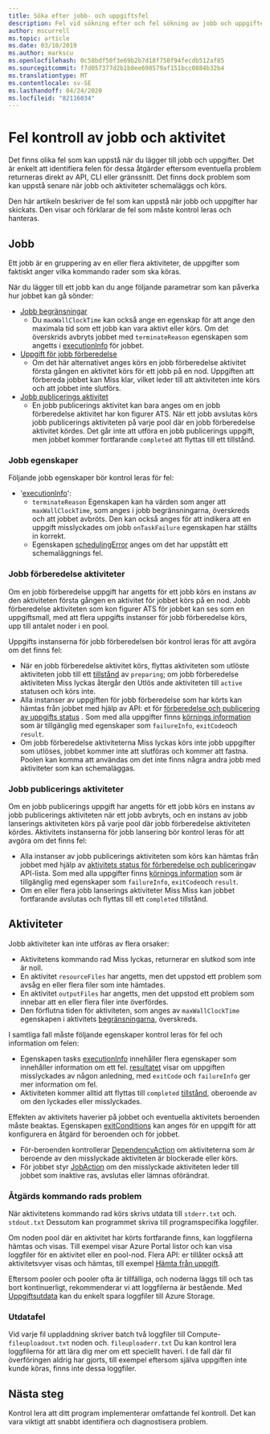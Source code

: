 ```yaml
---
title: Söka efter jobb- och uppgiftsfel
description: Fel vid sökning efter och fel sökning av jobb och uppgifter
author: mscurrell
ms.topic: article
ms.date: 03/10/2019
ms.author: markscu
ms.openlocfilehash: 0c58bdf50f3e69b2b7d18f750f94fecdb512af85
ms.sourcegitcommit: f7d057377d2b1b8ee698579af151bcc0884b32b4
ms.translationtype: MT
ms.contentlocale: sv-SE
ms.lasthandoff: 04/24/2020
ms.locfileid: "82116034"
---
```

# <a name="job-and-task-error-checking"></a>Fel kontroll av jobb och aktivitet

Det finns olika fel som kan uppstå när du lägger till jobb och uppgifter. Det är enkelt att identifiera felen för dessa åtgärder eftersom eventuella problem returneras direkt av API, CLI eller gränssnitt.  Det finns dock problem som kan uppstå senare när jobb och aktiviteter schemaläggs och körs.

Den här artikeln beskriver de fel som kan uppstå när jobb och uppgifter har skickats. Den visar och förklarar de fel som måste kontrol leras och hanteras.

## <a name="jobs"></a>Jobb

Ett jobb är en gruppering av en eller flera aktiviteter, de uppgifter som faktiskt anger vilka kommando rader som ska köras.

När du lägger till ett jobb kan du ange följande parametrar som kan påverka hur jobbet kan gå sönder:

- [Jobb begränsningar](https://docs.microsoft.com/rest/api/batchservice/job/add#jobconstraints)
  - Du `maxWallClockTime` kan också ange en egenskap för att ange den maximala tid som ett jobb kan vara aktivt eller körs. Om det överskrids avbryts jobbet med `terminateReason` egenskapen som angetts i [executionInfo](https://docs.microsoft.com/rest/api/batchservice/job/get#cloudjob) för jobbet.
- [Uppgift för jobb förberedelse](https://docs.microsoft.com/rest/api/batchservice/job/add#jobpreparationtask)
  - Om det här alternativet anges körs en jobb förberedelse aktivitet första gången en aktivitet körs för ett jobb på en nod. Uppgiften att förbereda jobbet kan Miss klar, vilket leder till att aktiviteten inte körs och att jobbet inte slutförs.
- [Jobb publicerings aktivitet](https://docs.microsoft.com/rest/api/batchservice/job/add#jobreleasetask)
  - En jobb publicerings aktivitet kan bara anges om en jobb förberedelse aktivitet har kon figurer ATS. När ett jobb avslutas körs jobb publicerings aktiviteten på varje pool där en jobb förberedelse aktivitet kördes. Det går inte att utföra en jobb publicerings uppgift, men jobbet kommer fortfarande `completed` att flyttas till ett tillstånd.

### <a name="job-properties"></a>Jobb egenskaper

Följande jobb egenskaper bör kontrol leras för fel:

- '[executionInfo](https://docs.microsoft.com/rest/api/batchservice/job/get#jobexecutioninformation)':
  - `terminateReason` Egenskapen kan ha värden som anger att `maxWallClockTime`, som anges i jobb begränsningarna, överskreds och att jobbet avbröts. Den kan också anges för att indikera att en uppgift misslyckades om jobb `onTaskFailure` egenskapen har ställts in korrekt.
  - Egenskapen [schedulingError](https://docs.microsoft.com/rest/api/batchservice/job/get#jobschedulingerror) anges om det har uppstått ett schemaläggnings fel.
 
### <a name="job-preparation-tasks"></a>Jobb förberedelse aktiviteter

Om en jobb förberedelse uppgift har angetts för ett jobb körs en instans av den aktiviteten första gången en aktivitet för jobbet körs på en nod. Jobb förberedelse aktiviteten som kon figurer ATS för jobbet kan ses som en uppgiftsmall, med att flera uppgifts instanser för jobb förberedelse körs, upp till antalet noder i en pool.

Uppgifts instanserna för jobb förberedelsen bör kontrol leras för att avgöra om det finns fel:
- När en jobb förberedelse aktivitet körs, flyttas aktiviteten som utlöste aktiviteten jobb till ett [tillstånd](https://docs.microsoft.com/rest/api/batchservice/task/get#taskstate) av `preparing`; om jobb förberedelse aktiviteten Miss lyckas återgår den Utlös ande aktiviteten till `active` statusen och körs inte.  
- Alla instanser av uppgiften för jobb förberedelse som har körts kan hämtas från jobbet med hjälp av API: et för [förberedelse och publicering av uppgifts status](https://docs.microsoft.com/rest/api/batchservice/job/listpreparationandreleasetaskstatus) . Som med alla uppgifter finns [körnings information](https://docs.microsoft.com/rest/api/batchservice/job/listpreparationandreleasetaskstatus#jobpreparationandreleasetaskexecutioninformation) som är tillgänglig med egenskaper som `failureInfo`, `exitCode`och `result`.
- Om jobb förberedelse aktiviteterna Miss lyckas körs inte jobb uppgifter som utlöses, jobbet kommer inte att slutföras och kommer att fastna. Poolen kan komma att användas om det inte finns några andra jobb med aktiviteter som kan schemaläggas.

### <a name="job-release-tasks"></a>Jobb publicerings aktiviteter

Om en jobb publicerings uppgift har angetts för ett jobb körs en instans av jobb publicerings aktiviteten när ett jobb avbryts, och en instans av jobb lanserings aktiviteten körs på varje pool där jobb förberedelse aktiviteten kördes.  Aktivitets instanserna för jobb lansering bör kontrol leras för att avgöra om det finns fel:
- Alla instanser av jobb publicerings aktiviteten som körs kan hämtas från jobbet med hjälp av [aktivitets status för förberedelse och publicering](https://docs.microsoft.com/rest/api/batchservice/job/listpreparationandreleasetaskstatus)av API-lista. Som med alla uppgifter finns [körnings information](https://docs.microsoft.com/rest/api/batchservice/job/listpreparationandreleasetaskstatus#jobpreparationandreleasetaskexecutioninformation) som är tillgänglig med egenskaper som `failureInfo`, `exitCode`och `result`.
- Om en eller flera jobb lanserings aktiviteter Miss Miss kan jobbet fortfarande avslutas och flyttas till ett `completed` tillstånd.

## <a name="tasks"></a>Aktiviteter

Jobb aktiviteter kan inte utföras av flera orsaker:

- Aktivitetens kommando rad Miss lyckas, returnerar en slutkod som inte är noll.
- En aktivitet `resourceFiles` har angetts, men det uppstod ett problem som avsåg en eller flera filer som inte hämtades.
- En aktivitet `outputFiles` har angetts, men det uppstod ett problem som innebar att en eller flera filer inte överfördes.
- Den förflutna tiden för aktiviteten, som anges av `maxWallClockTime` egenskapen i aktivitets [begränsningarna](https://docs.microsoft.com/rest/api/batchservice/task/add#taskconstraints), överskreds.

I samtliga fall måste följande egenskaper kontrol leras för fel och information om felen:
- Egenskapen tasks [executionInfo](https://docs.microsoft.com/rest/api/batchservice/task/get#taskexecutioninformation) innehåller flera egenskaper som innehåller information om ett fel. [resultatet](https://docs.microsoft.com/rest/api/batchservice/task/get#taskexecutionresult) visar om uppgiften misslyckades av någon anledning, med `exitCode` och `failureInfo` ger mer information om fel.
- Aktiviteten kommer alltid att flyttas till `completed` [tillstånd](https://docs.microsoft.com/rest/api/batchservice/task/get#taskstate), oberoende av om den lyckades eller misslyckades.

Effekten av aktivitets haverier på jobbet och eventuella aktivitets beroenden måste beaktas.  Egenskapen [exitConditions](https://docs.microsoft.com/rest/api/batchservice/task/add#exitconditions) kan anges för en uppgift för att konfigurera en åtgärd för beroenden och för jobbet.
- För-beroenden kontrollerar [DependencyAction](https://docs.microsoft.com/rest/api/batchservice/task/add#dependencyaction) om aktiviteterna som är beroende av den misslyckade aktiviteten är blockerade eller körs.
- För jobbet styr [JobAction](https://docs.microsoft.com/rest/api/batchservice/task/add#jobaction) om den misslyckade aktiviteten leder till jobbet som inaktive ras, avslutas eller lämnas oförändrat.

### <a name="task-command-line-failures"></a>Åtgärds kommando rads problem

När aktivitetens kommando rad körs skrivs utdata till `stderr.txt` och. `stdout.txt` Dessutom kan programmet skriva till programspecifika loggfiler.

Om noden pool där en aktivitet har körts fortfarande finns, kan loggfilerna hämtas och visas. Till exempel visar Azure Portal listor och kan visa loggfiler för en aktivitet eller en pool-nod. Flera API: er tillåter också att aktivitetsvyer visas och hämtas, till exempel [Hämta från uppgift](https://docs.microsoft.com/rest/api/batchservice/file/getfromtask).

Eftersom pooler och pooler ofta är tillfälliga, och noderna läggs till och tas bort kontinuerligt, rekommenderar vi att loggfilerna är bestående. Med [Uppgiftsutdata](https://docs.microsoft.com/azure/batch/batch-task-output-files) kan du enkelt spara loggfiler till Azure Storage.

### <a name="output-file-failures"></a>Utdatafel
Vid varje fil uppladdning skriver batch två loggfiler till Compute- `fileuploadout.txt` noden och. `fileuploaderr.txt` Du kan kontrol lera loggfilerna för att lära dig mer om ett speciellt haveri. I de fall där fil överföringen aldrig har gjorts, till exempel eftersom själva uppgiften inte kunde köras, finns inte dessa loggfiler.  

## <a name="next-steps"></a>Nästa steg

Kontrol lera att ditt program implementerar omfattande fel kontroll. Det kan vara viktigt att snabbt identifiera och diagnostisera problem.
